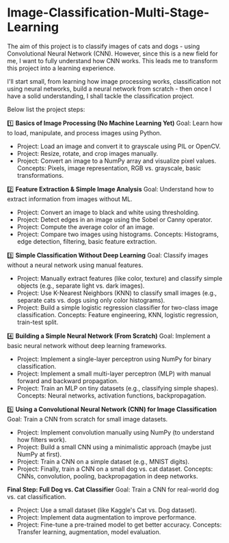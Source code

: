 # Image-Classification-Multi-Stage-Learning

The aim of this project is to classify images of cats and dogs - using Convolutional Neural Network (CNN). However, since this is a new field for me, I want to fully understand how CNN works. This leads me to transform this project into a learning experience. 

I'll start small, from learning how image processing works, classification not using neural networks, build a neural network from scratch - then once I have a solid understanding, I shall tackle the classification project. 

Below list the project steps:


1️⃣ **Basics of Image Processing (No Machine Learning Yet)**
Goal: Learn how to load, manipulate, and process images using Python.
* Project: Load an image and convert it to grayscale using PIL or OpenCV.
* Project: Resize, rotate, and crop images manually.
* Project: Convert an image to a NumPy array and visualize pixel values.
Concepts: Pixels, image representation, RGB vs. grayscale, basic transformations.

2️⃣ **Feature Extraction & Simple Image Analysis**
Goal: Understand how to extract information from images without ML.
* Project: Convert an image to black and white using thresholding.
* Project: Detect edges in an image using the Sobel or Canny operator.
* Project: Compute the average color of an image.
* Project: Compare two images using histograms.
Concepts: Histograms, edge detection, filtering, basic feature extraction.

3️⃣ **Simple Classification Without Deep Learning**
Goal: Classify images without a neural network using manual features.
* Project: Manually extract features (like color, texture) and classify simple objects (e.g., separate light vs. dark images).
* Project: Use K-Nearest Neighbors (KNN) to classify small images (e.g., separate cats vs. dogs using only color histograms).
* Project: Build a simple logistic regression classifier for two-class image classification.
Concepts: Feature engineering, KNN, logistic regression, train-test split.

4️⃣ **Building a Simple Neural Network (From Scratch)**
Goal: Implement a basic neural network without deep learning frameworks.
* Project: Implement a single-layer perceptron using NumPy for binary classification.
* Project: Implement a small multi-layer perceptron (MLP) with manual forward and backward propagation.
* Project: Train an MLP on tiny datasets (e.g., classifying simple shapes).
Concepts: Neural networks, activation functions, backpropagation.

5️⃣ **Using a Convolutional Neural Network (CNN) for Image Classification**
Goal: Train a CNN from scratch for small image datasets.
* Project: Implement convolution manually using NumPy (to understand how filters work).
* Project: Build a small CNN using a minimalistic approach (maybe just NumPy at first).
* Project: Train a CNN on a simple dataset (e.g., MNIST digits).
* Project: Finally, train a CNN on a small dog vs. cat dataset.
Concepts: CNNs, convolution, pooling, backpropagation in deep networks.

**Final Step: Full Dog vs. Cat Classifier**
Goal: Train a CNN for real-world dog vs. cat classification.
* Project: Use a small dataset (like Kaggle's Cat vs. Dog dataset).
* Project: Implement data augmentation to improve performance.
* Project: Fine-tune a pre-trained model to get better accuracy.
Concepts: Transfer learning, augmentation, model evaluation.

